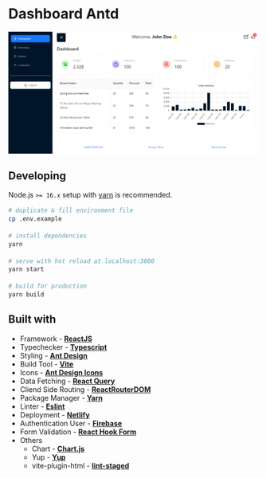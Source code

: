 # Dashboard Antd

[![Dashboard Antd](public/dashboard.png)](https://dashboard-antd-beta.netlify.app/)

## Developing

Node.js `>= 16.x` setup with [yarn](https://yarnpkg.com/) is recommended.

```bash
# duplicate & fill environment file
cp .env.example

# install dependencies
yarn

# serve with hot reload at localhost:3000
yarn start

# build for production
yarn build
```

## Built with

- Framework - [**ReactJS**](https://reactjs.org/)
- Typechecker - [**Typescript**](https://www.typescriptlang.org/)
- Styling - [**Ant Design**](https://ant.design/)
- Build Tool - [**Vite**](https://vitejs.dev/)
- Icons - [**Ant Design Icons**](https://ant.design/components/icon)
- Data Fetching - [**React Query**](https://tanstack.com/query/latest)
- Cliend Side Routing - [**ReactRouterDOM**](https://reactrouter.com/)
- Package Manager - [**Yarn**](https://yarnpkg.com/)
- Linter - [**Eslint**](https://eslint.org/)
- Deployment - [**Netlify**](https://www.netlify.com/)
- Authentication User - [**Firebase**](https://firebase.google.com/)
- Form Validation - [**React Hook Form**](https://react-hook-form.com/)
- Others
  - Chart - [**Chart.js**](https://www.chartjs.org/)
  - Yup - [**Yup**](https://github.com/jquense/yup)
  - vite-plugin-html - [**lint-staged**](https://www.npmjs.com/package/vite-plugin-html)
